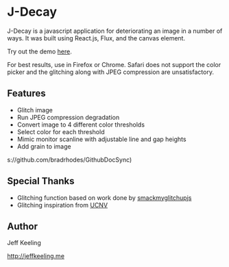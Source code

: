 # J-Decay
J-Decay is a javascript application for deteriorating an image in a number of ways. It was built using React.js, Flux, and the canvas element.

Try out the demo [here](mylink).

For best results, use in Firefox or Chrome. 
Safari does not support the color picker and the glitching along with JPEG compression are unsatisfactory.

## Features 
- Glitch image
- Run JPEG compression degradation
- Convert image to 4 different color thresholds
- Select color for each threshold
- Mimic monitor scanline with adjustable line and gap heights
- Add grain to image

s://github.com/bradrhodes/GithubDocSync)

## Special Thanks
- Glitching function based on work done by [smackmyglitchupjs](https://github.com/Hugosslade/smackmyglitchupjs)
- Glitching inspiration from [UCNV](http://ucnv.github.io/pnglitch/)

## Author
Jeff Keeling

http://jeffkeeling.me